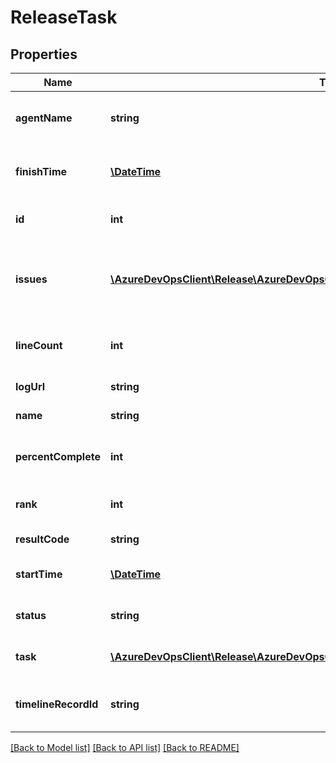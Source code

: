 # ReleaseTask

## Properties
Name | Type | Description | Notes
------------ | ------------- | ------------- | -------------
**agentName** | **string** | Agent name on which task executed. | [optional] 
**finishTime** | [**\DateTime**](\DateTime.md) | Finish time of the release task. | [optional] 
**id** | **int** | ID of the release task. | [optional] 
**issues** | [**\AzureDevOpsClient\Release\AzureDevOpsClient\Release\Model\Issue[]**](Issue.md) | List of issues occurred while execution of task. | [optional] 
**lineCount** | **int** | Number of lines log release task has. | [optional] 
**logUrl** | **string** | Log URL of the task. | [optional] 
**name** | **string** | Name of the task. | [optional] 
**percentComplete** | **int** | Task execution complete precent. | [optional] 
**rank** | **int** | Rank of the release task. | [optional] 
**resultCode** | **string** | Result code of the task. | [optional] 
**startTime** | [**\DateTime**](\DateTime.md) | ID of the release task. | [optional] 
**status** | **string** | Status of release task. | [optional] 
**task** | [**\AzureDevOpsClient\Release\AzureDevOpsClient\Release\Model\WorkflowTaskReference**](WorkflowTaskReference.md) | Workflow task reference. | [optional] 
**timelineRecordId** | **string** | Timeline record ID of the release task. | [optional] 

[[Back to Model list]](../README.md#documentation-for-models) [[Back to API list]](../README.md#documentation-for-api-endpoints) [[Back to README]](../README.md)



